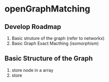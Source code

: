 # openGraphMatching



## Develop Roadmap

1. Basic struture of the graph (refer to networkx)
2. Basic Graph Exact Macthing (isomorphism)



## Basic Structure of the Graph

1. store node in a array
2. store 